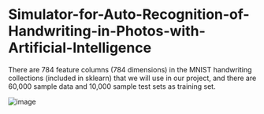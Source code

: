 # Simulator-for-Auto-Recognition-of-Handwriting-in-Photos-with-Artificial-Intelligence


There are 784 feature columns (784 dimensions) in the MNIST handwriting collections (included in sklearn) that we will use in our project, and there are 60,000 sample data and 10,000 sample test sets as training set.

![image](https://user-images.githubusercontent.com/56589435/211157544-e05aef45-54e0-4c33-b3c1-3d57b659b0cf.png)

